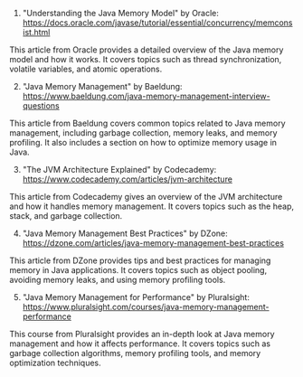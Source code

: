 

1. "Understanding the Java Memory Model" by Oracle: https://docs.oracle.com/javase/tutorial/essential/concurrency/memconsist.html

This article from Oracle provides a detailed overview of the Java memory model and how it works. It covers topics such as thread synchronization, volatile variables, and atomic operations.

2. "Java Memory Management" by Baeldung: https://www.baeldung.com/java-memory-management-interview-questions

This article from Baeldung covers common topics related to Java memory management, including garbage collection, memory leaks, and memory profiling. It also includes a section on how to optimize memory usage in Java.

3. "The JVM Architecture Explained" by Codecademy: https://www.codecademy.com/articles/jvm-architecture

This article from Codecademy gives an overview of the JVM architecture and how it handles memory management. It covers topics such as the heap, stack, and garbage collection.

4. "Java Memory Management Best Practices" by DZone: https://dzone.com/articles/java-memory-management-best-practices

This article from DZone provides tips and best practices for managing memory in Java applications. It covers topics such as object pooling, avoiding memory leaks, and using memory profiling tools.

5. "Java Memory Management for Performance" by Pluralsight: https://www.pluralsight.com/courses/java-memory-management-performance

This course from Pluralsight provides an in-depth look at Java memory management and how it affects performance. It covers topics such as garbage collection algorithms, memory profiling tools, and memory optimization techniques.